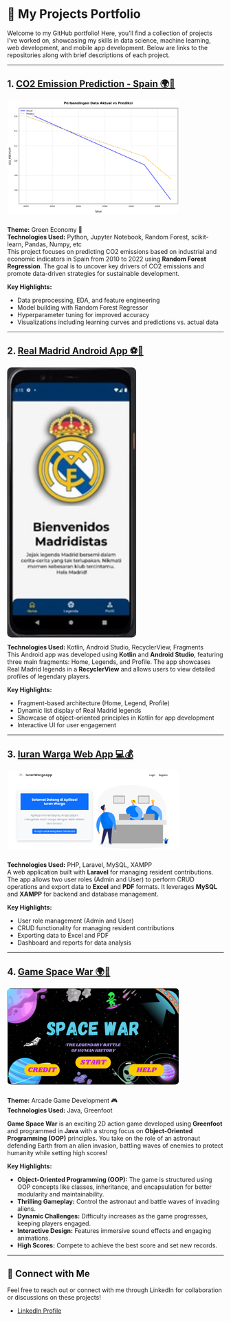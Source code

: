 # 🚀 My Projects Portfolio

Welcome to my GitHub portfolio! Here, you’ll find a collection of projects I’ve worked on, showcasing my skills in data science, machine learning, web development, and mobile app development. Below are links to the repositories along with brief descriptions of each project.

---

## 1. **<a href="https://github.com/ikhsannovianto/co2-emission-prediction-spain" target="_blank">CO2 Emission Prediction - Spain 🌍💨</a>**  
<img src="docs-images/actual-prediction.png" alt="CO2 Emission Prediction" width="400" style="border-radius: 10px; margin-bottom: 10px;">  

**Theme:** Green Economy 🌱  
**Technologies Used:** Python, Jupyter Notebook, Random Forest, scikit-learn, Pandas, Numpy, etc  
This project focuses on predicting CO2 emissions based on industrial and economic indicators in Spain from 2010 to 2022 using **Random Forest Regression**. The goal is to uncover key drivers of CO2 emissions and promote data-driven strategies for sustainable development. 

**Key Highlights:**  
- Data preprocessing, EDA, and feature engineering  
- Model building with Random Forest Regressor  
- Hyperparameter tuning for improved accuracy  
- Visualizations including learning curves and predictions vs. actual data

---

## 2. **<a href="https://github.com/ikhsannovianto/Real-Madrid-App" target="_blank">Real Madrid Android App ⚽📱</a>**  
<img src="docs-images/preview-app.jpg" alt="Real Madrid App" width="300" style="border-radius: 10px; margin-bottom: 10px; display: block;"> 

**Technologies Used:** Kotlin, Android Studio, RecyclerView, Fragments  
This Android app was developed using **Kotlin** and **Android Studio**, featuring three main fragments: Home, Legends, and Profile. The app showcases Real Madrid legends in a **RecyclerView** and allows users to view detailed profiles of legendary players.

**Key Highlights:**  
- Fragment-based architecture (Home, Legend, Profile)  
- Dynamic list display of Real Madrid legends  
- Showcase of object-oriented principles in Kotlin for app development  
- Interactive UI for user engagement

---

## 3. **<a href="https://github.com/ikhsannovianto/Iuran-Warga-App" target="_blank">Iuran Warga Web App 💻💰</a>**  
<img src="docs-images/dashboard-preview.png" alt="Iuran Warga Web App" width="400" style="border-radius: 10px; margin-bottom: 10px;">  

**Technologies Used:** PHP, Laravel, MySQL, XAMPP  
A web application built with **Laravel** for managing resident contributions. The app allows two user roles (Admin and User) to perform CRUD operations and export data to **Excel** and **PDF** formats. It leverages **MySQL** and **XAMPP** for backend and database management.

**Key Highlights:**  
- User role management (Admin and User)  
- CRUD functionality for managing resident contributions  
- Exporting data to Excel and PDF  
- Dashboard and reports for data analysis

---

## 4. **<a href="https://github.com/ikhsannovianto/Game-Space-War" target="_blank">Game Space War 🌍👾</a>**  
<img src="docs-images/game-preview.png" alt="Game Space War" width="400" style="border-radius: 10px; margin-bottom: 10px;">  

**Theme:** Arcade Game Development 🎮  
**Technologies Used:** Java, Greenfoot  

**Game Space War** is an exciting 2D action game developed using **Greenfoot** and programmed in **Java** with a strong focus on **Object-Oriented Programming (OOP)** principles. You take on the role of an astronaut defending Earth from an alien invasion, battling waves of enemies to protect humanity while setting high scores!

**Key Highlights:**  
- **Object-Oriented Programming (OOP):** The game is structured using OOP concepts like classes, inheritance, and encapsulation for better modularity and maintainability.  
- **Thrilling Gameplay:** Control the astronaut and battle waves of invading aliens.  
- **Dynamic Challenges:** Difficulty increases as the game progresses, keeping players engaged.  
- **Interactive Design:** Features immersive sound effects and engaging animations.  
- **High Scores:** Compete to achieve the best score and set new records. 

---

## 🔗 **Connect with Me**  
Feel free to reach out or connect with me through LinkedIn for collaboration or discussions on these projects!

- <a href="https://www.linkedin.com/in/ikhsanarinovianto" target="_blank">LinkedIn Profile</a>

